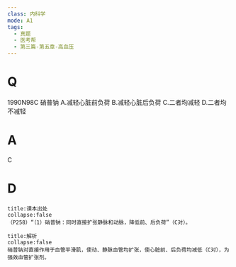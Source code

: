 ```yaml
---
class: 内科学
mode: A1
tags:
  - 真题
  - 医考帮
  - 第三篇-第五章-高血压
---
```


# Q
1990N98C 硝普钠
A.减轻心脏前负荷
B.减轻心脏后负荷
C.二者均减轻
D.二者均不减轻

# A
C
# D
```ad-note
title:课本出处
collapse:false
（P258）“（1）硝普钠：同时直接扩张静脉和动脉，降低前、后负荷”（C对）。
```

```ad-summary
title:解析
collapse:false
硝普钠对直接作用于血管平滑肌，使动、静脉血管均扩张，使心脏前、后负荷均减低（C对），为强效血管扩张剂。
```

